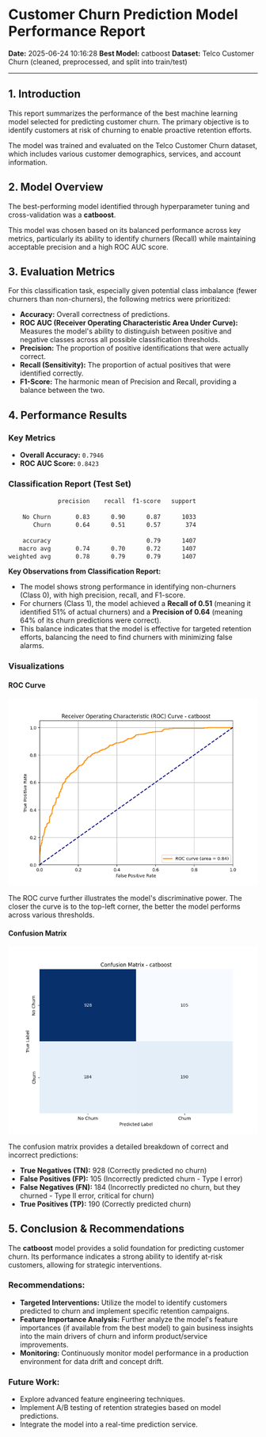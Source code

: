 # Customer Churn Prediction Model Performance Report

**Date:** 2025-06-24 10:16:28
**Best Model:** catboost
**Dataset:** Telco Customer Churn (cleaned, preprocessed, and split into train/test)

---

## 1. Introduction

This report summarizes the performance of the best machine learning model selected for predicting customer churn. The primary objective is to identify customers at risk of churning to enable proactive retention efforts.

The model was trained and evaluated on the Telco Customer Churn dataset, which includes various customer demographics, services, and account information.

## 2. Model Overview

The best-performing model identified through hyperparameter tuning and cross-validation was a **catboost**.

This model was chosen based on its balanced performance across key metrics, particularly its ability to identify churners (Recall) while maintaining acceptable precision and a high ROC AUC score.

## 3. Evaluation Metrics

For this classification task, especially given potential class imbalance (fewer churners than non-churners), the following metrics were prioritized:
- **Accuracy:** Overall correctness of predictions.
- **ROC AUC (Receiver Operating Characteristic Area Under Curve):** Measures the model's ability to distinguish between positive and negative classes across all possible classification thresholds.
- **Precision:** The proportion of positive identifications that were actually correct.
- **Recall (Sensitivity):** The proportion of actual positives that were identified correctly.
- **F1-Score:** The harmonic mean of Precision and Recall, providing a balance between the two.

## 4. Performance Results

### Key Metrics

- **Overall Accuracy:** `0.7946`
- **ROC AUC Score:** `0.8423`

### Classification Report (Test Set)

```
              precision    recall  f1-score   support

    No Churn       0.83      0.90      0.87      1033
       Churn       0.64      0.51      0.57       374

    accuracy                           0.79      1407
   macro avg       0.74      0.70      0.72      1407
weighted avg       0.78      0.79      0.79      1407

```
**Key Observations from Classification Report:**
- The model shows strong performance in identifying non-churners (Class 0), with high precision, recall, and F1-score.
- For churners (Class 1), the model achieved a **Recall of 0.51** (meaning it identified 51% of actual churners) and a **Precision of 0.64** (meaning 64% of its churn predictions were correct).
- This balance indicates that the model is effective for targeted retention efforts, balancing the need to find churners with minimizing false alarms.

### Visualizations

#### ROC Curve

![ROC Curve for catboost](images/roc_curve_catboost.png)

The ROC curve further illustrates the model's discriminative power. The closer the curve is to the top-left corner, the better the model performs across various thresholds.

#### Confusion Matrix

![Confusion Matrix for catboost](images/confusion_matrix_catboost.png)

The confusion matrix provides a detailed breakdown of correct and incorrect predictions:
- **True Negatives (TN):** 928 (Correctly predicted no churn)
- **False Positives (FP):** 105 (Incorrectly predicted churn - Type I error)
- **False Negatives (FN):** 184 (Incorrectly predicted no churn, but they churned - Type II error, critical for churn)
- **True Positives (TP):** 190 (Correctly predicted churn)

## 5. Conclusion & Recommendations

The **catboost** model provides a solid foundation for predicting customer churn. Its performance indicates a strong ability to identify at-risk customers, allowing for strategic interventions.

### Recommendations:
- **Targeted Interventions:** Utilize the model to identify customers predicted to churn and implement specific retention campaigns.
- **Feature Importance Analysis:** Further analyze the model's feature importances (if available from the best model) to gain business insights into the main drivers of churn and inform product/service improvements.
- **Monitoring:** Continuously monitor model performance in a production environment for data drift and concept drift.

### Future Work:
- Explore advanced feature engineering techniques.
- Implement A/B testing of retention strategies based on model predictions.
- Integrate the model into a real-time prediction service.

